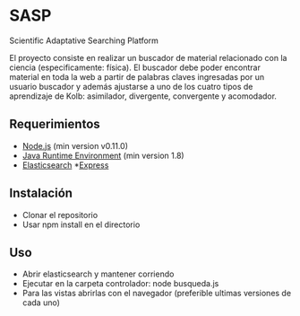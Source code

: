 # SASP
Scientific Adaptative Searching Platform

El proyecto consiste en realizar un buscador de material relacionado con la ciencia (especificamente: física). El buscador debe poder encontrar material en toda la web a partir de palabras claves ingresadas por un usuario buscador y además ajustarse a uno de los cuatro tipos de aprendizaje de Kolb: asimilador, divergente, convergente y acomodador.
## Requerimientos

* [Node.js](http://nodejs.org/) (min version v0.11.0)
* [Java Runtime Environment](https://java.com/en/) (min version 1.8)
* [Elasticsearch](https://www.elastic.co/)
 *[Express](https://expressjs.com/)

## Instalación
* Clonar el repositorio
* Usar npm install en el directorio
## Uso
* Abrir elasticsearch y mantener corriendo
* Ejecutar en la carpeta controlador: node busqueda.js
* Para las vistas abrirlas con el navegador (preferible ultimas versiones de cada uno)
